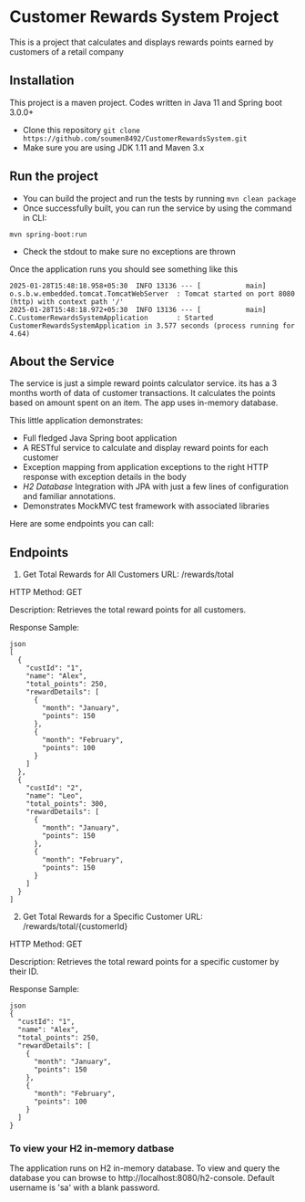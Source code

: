 
# Customer Rewards System Project

This is a project that calculates and displays rewards points earned by customers of a retail company

## Installation

This project is a maven project. Codes written in Java 11 and Spring boot 3.0.0+
* Clone this repository ```git clone https://github.com/soumen8492/CustomerRewardsSystem.git```
* Make sure you are using JDK 1.11 and Maven 3.x

## Run the project
* You can build the project and run the tests by running ```mvn clean package```
* Once successfully built, you can run the service by using the command in CLI:
```
mvn spring-boot:run
```
* Check the stdout to make sure no exceptions are thrown

Once the application runs you should see something like this

```
2025-01-28T15:48:18.958+05:30  INFO 13136 --- [           main] o.s.b.w.embedded.tomcat.TomcatWebServer  : Tomcat started on port 8080 (http) with context path '/'
2025-01-28T15:48:18.972+05:30  INFO 13136 --- [           main] C.CustomerRewardsSystemApplication       : Started CustomerRewardsSystemApplication in 3.577 seconds (process running for 4.64)
```

## About the Service

The service is just a simple reward points calculator service. its has a 3 months worth of data of customer transactions. It calculates the points based on amount spent on an item. The app uses in-memory database.
 
This little application demonstrates: 

* Full fledged Java Spring boot application
* A RESTful service to calculate and display reward points for each customer
* Exception mapping from application exceptions to the right HTTP response with exception details in the body
* *H2 Database* Integration with JPA with just a few lines of configuration and familiar annotations. 
* Demonstrates MockMVC test framework with associated libraries

Here are some endpoints you can call:

## Endpoints
1. Get Total Rewards for All Customers
  URL: /rewards/total
  
  HTTP Method: GET
  
  Description: Retrieves the total reward points for all customers.
  
  Response Sample:
```
json
[
  {
    "custId": "1",
    "name": "Alex",
    "total_points": 250,
    "rewardDetails": [
      {
        "month": "January",
        "points": 150
      },
      {
        "month": "February",
        "points": 100
      }
    ]
  },
  {
    "custId": "2",
    "name": "Leo",
    "total_points": 300,
    "rewardDetails": [
      {
        "month": "January",
        "points": 150
      },
      {
        "month": "February",
        "points": 150
      }
    ]
  }
]
```
2. Get Total Rewards for a Specific Customer
 URL: /rewards/total/{customerId}
 
 HTTP Method: GET
 
 Description: Retrieves the total reward points for a specific customer by their ID.
 
 Response Sample:
```
json
{
  "custId": "1",
  "name": "Alex",
  "total_points": 250,
  "rewardDetails": [
    {
      "month": "January",
      "points": 150
    },
    {
      "month": "February",
      "points": 100
    }
  ]
}
```
### To view your H2 in-memory datbase

The application runs on H2 in-memory database. To view and query the database you can browse to http://localhost:8080/h2-console. Default username is 'sa' with a blank password.

